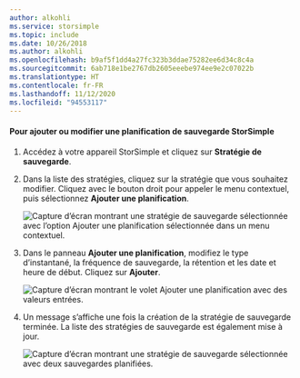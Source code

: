 ```yaml
---
author: alkohli
ms.service: storsimple
ms.topic: include
ms.date: 10/26/2018
ms.author: alkohli
ms.openlocfilehash: b9af5f1dd4a27fc323b3ddae75282ee6d34c8c4a
ms.sourcegitcommit: 6ab718e1be2767db2605eeebe974ee9e2c07022b
ms.translationtype: HT
ms.contentlocale: fr-FR
ms.lasthandoff: 11/12/2020
ms.locfileid: "94553117"
---
```

#### <a name="to-add-or-modify-a-storsimple-backup-schedule"></a>Pour ajouter ou modifier une planification de sauvegarde StorSimple

1. Accédez à votre appareil StorSimple et cliquez sur **Stratégie de sauvegarde**.

2. Dans la liste des stratégies, cliquez sur la stratégie que vous souhaitez modifier. Cliquez avec le bouton droit pour appeler le menu contextuel, puis sélectionnez **Ajouter une planification**.

    ![Capture d’écran montrant une stratégie de sauvegarde sélectionnée avec l’option Ajouter une planification sélectionnée dans un menu contextuel.](./media/storsimple-8000-add-modify-backup-schedule-u2/addschedule1.png)

3. Dans le panneau **Ajouter une planification**, modifiez le type d’instantané, la fréquence de sauvegarde, la rétention et les date et heure de début. Cliquez sur **Ajouter**.

    ![Capture d’écran montrant le volet Ajouter une planification avec des valeurs entrées.](./media/storsimple-8000-add-modify-backup-schedule-u2/addschedule5.png)

4. Un message s’affiche une fois la création de la stratégie de sauvegarde terminée. La liste des stratégies de sauvegarde est également mise à jour.

    ![Capture d’écran montrant une stratégie de sauvegarde sélectionnée avec deux sauvegardes planifiées.](./media/storsimple-8000-add-modify-backup-schedule-u2/addschedule4.png)

